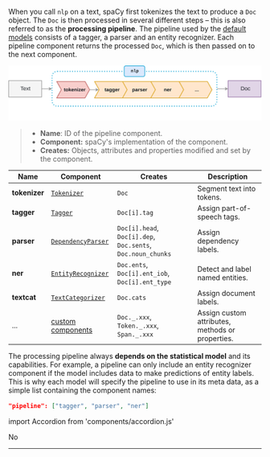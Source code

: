When you call `nlp` on a text, spaCy first tokenizes the text to produce a `Doc`
object. The `Doc` is then processed in several different steps – this is also
referred to as the **processing pipeline**. The pipeline used by the
[default models](/models) consists of a tagger, a parser and an entity
recognizer. Each pipeline component returns the processed `Doc`, which is then
passed on to the next component.

![The processing pipeline](../../images/pipeline.svg)

> - **Name**: ID of the pipeline component.
> - **Component:** spaCy's implementation of the component.
> - **Creates:** Objects, attributes and properties modified and set by the
>   component.

| Name          | Component                                                          | Creates                                                     | Description                                      |
| ------------- | ------------------------------------------------------------------ | ----------------------------------------------------------- | ------------------------------------------------ |
| **tokenizer** | [`Tokenizer`](/api/tokenizer)                                      | `Doc`                                                       | Segment text into tokens.                        |
| **tagger**    | [`Tagger`](/api/tagger)                                            | `Doc[i].tag`                                                | Assign part-of-speech tags.                      |
| **parser**    | [`DependencyParser`](/api/dependencyparser)                        | `Doc[i].head`, `Doc[i].dep`, `Doc.sents`, `Doc.noun_chunks` | Assign dependency labels.                        |
| **ner**       | [`EntityRecognizer`](/api/entityrecognizer)                        | `Doc.ents`, `Doc[i].ent_iob`, `Doc[i].ent_type`             | Detect and label named entities.                 |
| **textcat**   | [`TextCategorizer`](/api/textcategorizer)                          | `Doc.cats`                                                  | Assign document labels.                          |
| ...           | [custom components](/usage/processing-pipelines#custom-components) | `Doc._.xxx`, `Token._.xxx`, `Span._.xxx`                    | Assign custom attributes, methods or properties. |

The processing pipeline always **depends on the statistical model** and its
capabilities. For example, a pipeline can only include an entity recognizer
component if the model includes data to make predictions of entity labels. This
is why each model will specify the pipeline to use in its meta data, as a simple
list containing the component names:

```json
"pipeline": ["tagger", "parser", "ner"]
```

import Accordion from 'components/accordion.js'

<Accordion title="Does the order of pipeline components matter?">

No

</Accordion>

---
